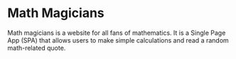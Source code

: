 # Math Magicians
 Math magicians is a website for all fans of mathematics. It is a Single Page App (SPA) that allows users to make simple calculations and read a random math-related quote.
